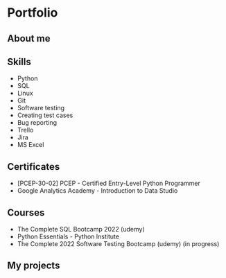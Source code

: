 # Portfolio

## About me

## Skills
* Python
* SQL
* Linux
* Git
* Software testing
* Creating test cases
* Bug reporting
* Trello
* Jira
* MS Excel

## Certificates
* [PCEP-30-02] PCEP - Certified Entry-Level Python Programmer
* Google Analytics Academy - Introduction to Data Studio

## Courses
* The Complete SQL Bootcamp 2022 (udemy)
* Python Essentials - Python Institute
* The Complete 2022 Software Testing Bootcamp (udemy) (in progress)

## My projects
